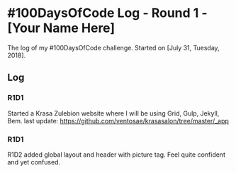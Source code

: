 # #100DaysOfCode Log - Round 1 - [Your Name Here]

The log of my #100DaysOfCode challenge. Started on [July 31, Tuesday, 2018].

## Log

### R1D1 
Started a Krasa Zulebion website where I will be using Grid, Gulp, Jekyll, Bem. last update: https://github.com/ventosae/krasasalon/tree/master/_app 

### R1D1 
R1D2 added global layout and header with picture tag. Feel quite confident and yet confused. 
